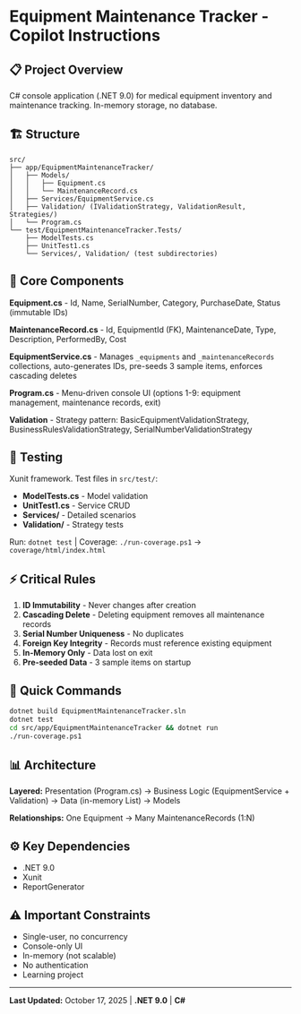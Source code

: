 # Equipment Maintenance Tracker - Copilot Instructions

## 📋 Project Overview
C# console application (.NET 9.0) for medical equipment inventory and maintenance tracking. In-memory storage, no database.

## 🏗️ Structure

```
src/
├── app/EquipmentMaintenanceTracker/
│   ├── Models/
│   │   ├── Equipment.cs
│   │   └── MaintenanceRecord.cs
│   ├── Services/EquipmentService.cs
│   ├── Validation/ (IValidationStrategy, ValidationResult, Strategies/)
│   └── Program.cs
└── test/EquipmentMaintenanceTracker.Tests/
    ├── ModelTests.cs
    ├── UnitTest1.cs
    └── Services/, Validation/ (test subdirectories)
```

## 🔑 Core Components

**Equipment.cs** - Id, Name, SerialNumber, Category, PurchaseDate, Status (immutable IDs)

**MaintenanceRecord.cs** - Id, EquipmentId (FK), MaintenanceDate, Type, Description, PerformedBy, Cost

**EquipmentService.cs** - Manages `_equipments` and `_maintenanceRecords` collections, auto-generates IDs, pre-seeds 3 sample items, enforces cascading deletes

**Program.cs** - Menu-driven console UI (options 1-9: equipment management, maintenance records, exit)

**Validation** - Strategy pattern: BasicEquipmentValidationStrategy, BusinessRulesValidationStrategy, SerialNumberValidationStrategy

## 🧪 Testing

Xunit framework. Test files in `src/test/`:
- **ModelTests.cs** - Model validation
- **UnitTest1.cs** - Service CRUD
- **Services/** - Detailed scenarios
- **Validation/** - Strategy tests

Run: `dotnet test` | Coverage: `./run-coverage.ps1` → `coverage/html/index.html`

## ⚡ Critical Rules

1. **ID Immutability** - Never changes after creation
2. **Cascading Delete** - Deleting equipment removes all maintenance records
3. **Serial Number Uniqueness** - No duplicates
4. **Foreign Key Integrity** - Records must reference existing equipment
5. **In-Memory Only** - Data lost on exit
6. **Pre-seeded Data** - 3 sample items on startup

## 🚀 Quick Commands

```bash
dotnet build EquipmentMaintenanceTracker.sln
dotnet test
cd src/app/EquipmentMaintenanceTracker && dotnet run
./run-coverage.ps1
```

## 📊 Architecture

**Layered:** Presentation (Program.cs) → Business Logic (EquipmentService + Validation) → Data (in-memory List<T>) → Models

**Relationships:** One Equipment → Many MaintenanceRecords (1:N)

## ⚙️ Key Dependencies

- .NET 9.0
- Xunit
- ReportGenerator

## ⚠️ Important Constraints

- Single-user, no concurrency
- Console-only UI
- In-memory (not scalable)
- No authentication
- Learning project

---

**Last Updated:** October 17, 2025 | **.NET 9.0** | **C#**
